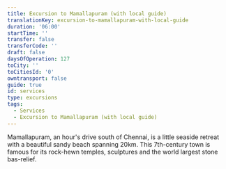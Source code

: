 ```yaml
---
title: Excursion to Mamallapuram (with local guide)
translationKey: excursion-to-mamallapuram-with-local-guide
duration: '06:00'
startTime: ''
transfer: false
transferCode: ''
draft: false
daysOfOperation: 127
toCity: ''
toCitiesId: '0'
owntransport: false
guide: true
id: services
type: excursions
tags:
  - Services
  - Excursion to Mamallapuram (with local guide)
---
```

Mamallapuram, an hour's drive south of Chennai, is a little seaside retreat with a beautiful sandy beach spanning 20km. This 7th-century town is famous for its rock-hewn temples, sculptures and the world largest stone bas-relief.